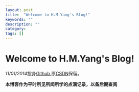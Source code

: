 ```yaml
---
layout: post
title:  "Welcome to H.M.Yang's Blog!"
keywords: ""
description: ""
category: 
tags: []
---
```


# Welcome to H.M.Yang's Blog! #

*11/01/2014*投身[Github][1],原[CSDN][2]保留。

**本博客作为平时所见所闻所学的点滴记录，以备后期查阅**

[1]: https://github.com/ "Github"
[2]: http://blog.csdn.net/yhm07/ "CSDN YHM07's Blog"


